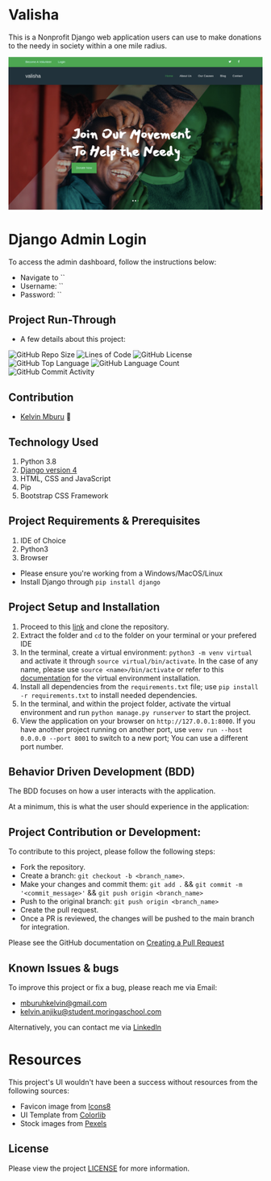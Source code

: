 # Valisha
This is a Nonprofit Django web application users can use to make donations to the needy in society within a one mile radius.

![Site Screenshot](static/img/valisha.png)

# Django Admin Login
To access the admin dashboard, follow the instructions below:

* Navigate to ``
* Username: ``
* Password: ``

## Project Run-Through
* A few details about this project:

![GitHub Repo Size](https://img.shields.io/github/repo-size/kelvinmburu/valisha)
![Lines of Code](https://img.shields.io/tokei/lines/github/kelvinmburu/valisha)
![GitHub License](https://img.shields.io/github/license/kelvinmburu/valisha)
![GitHub Top Language](https://img.shields.io/github/languages/top/kelvinmburu/valisha)
![GitHub Language Count](https://img.shields.io/github/languages/count/kelvinmburu/valisha)
![GitHub Commit Activity](https://img.shields.io/github/commit-activity/w/kelvinmburu/valisha)

## Contribution
- [Kelvin Mburu](https://github.com/kelvinmburu) 📖

## Technology Used

1. Python 3.8
2. [Django version 4](https://docs.djangoproject.com/en/4.0/)
3. HTML, CSS and JavaScript
4. Pip
5. Bootstrap CSS Framework
## Project Requirements & Prerequisites

1. IDE of Choice
2. Python3
3. Browser

* Please ensure you're working from a Windows/MacOS/Linux
* Install Django through `pip install django`

## Project Setup and Installation

1. Proceed to this [link](https://github.com/kelvinmburu/valisha.git) and clone the repository.
2. Extract the folder and `cd` to the folder on your terminal or your prefered IDE
3. In the terminal, create a virtual environment: `python3 -m venv virtual` and activate it through `source virtual/bin/activate`. In the case of any name, please use `source <name>/bin/activate` or refer to this [documentation](https://stackoverflow.com/questions/31252791/flask-importerror-no-module-named-flask) for the virtual environment installation.
4. Install all dependencies from the `requirements.txt` file; use `pip install -r requirements.txt` to install needed dependencies.
6. In the terminal, and within the project folder, activate the virtual environment and run `python manage.py runserver` to start the project.
7. View the application on your browser on `http://127.0.0.1:8000`. If you have another project running on another port, use `venv run --host 0.0.0.0 --port 8001` to switch to a new port; You can use a different port number.

## Behavior Driven Development (BDD)

The BDD focuses on how a user interacts with the application.

At a minimum, this is what the user should experience in the application:


## Project Contribution or Development:

To contribute to this project, please follow the following steps:
* Fork the repository.
* Create a branch: `git checkout -b <branch_name>`.
* Make your changes and commit them: `git add .` && `git commit -m '<commit_message>'` && `git push origin <branch_name>`
* Push to the original branch: `git push origin <branch_name>`
* Create the pull request.
* Once a PR is reviewed, the changes will be pushed to the main branch for integration.

Please see the GitHub documentation on [Creating a Pull Request](https://help.github.com/en/github/collaborating-with-issues-and-pull-requests/creating-a-pull-request)

## Known Issues & bugs

To improve this project or fix a bug, please reach me via Email:
* [mburuhkelvin@gmail.com](mailto:mburuhkelvin@gmail.com)
* [kelvin.anjiku@student.moringaschool.com](mailto:kelvin.anjiku@student.moringaschool.com)

Alternatively, you can contact me via [LinkedIn](https://www.linkedin.com/in/kelvin-m-560a25135/)

# Resources
This project's UI wouldn't have been a success without resources from the following sources:
* Favicon image from [Icons8](https://icons8.com/)
* UI Template from [Colorlib](https://colorlib.com/)
* Stock images from [Pexels](https://www.pexels.com/)
## License

Please view the project [LICENSE](LICENSE) for more information.
